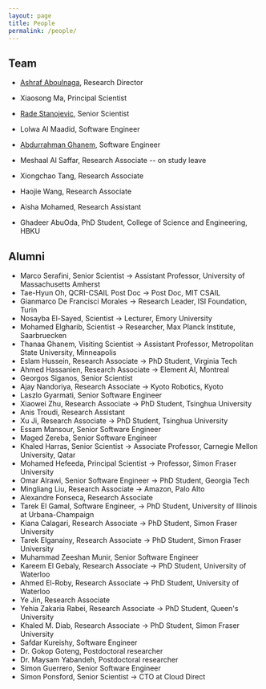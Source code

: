 ```yaml
---
layout: page
title: People
permalink: /people/
---
```


## Team

- [Ashraf Aboulnaga](https://ashraf.aboulnaga.me/), Research Director

- Xiaosong Ma, Principal Scientist

- [Rade Stanojevic](/people/rstanojevic), Senior Scientist

- Lolwa Al Maadid, Software Engineer

- [Abdurrahman Ghanem](/people/abghanem), Software Engineer

- Meshaal Al Saffar, Research Associate -- on study leave 

- Xiongchao Tang, Research Associate

- Haojie Wang, Research Associate

- Aisha Mohamed, Research Assistant

- Ghadeer AbuOda, PhD Student, College of Science and Engineering, HBKU


## Alumni
- Marco Serafini, Senior Scientist &rarr; Assistant Professor, University of Massachusetts Amherst
- Tae-Hyun Oh, QCRI-CSAIL Post Doc &rarr; Post Doc, MIT CSAIL
- Gianmarco De Francisci Morales &rarr; Research Leader, ISI Foundation, Turin
- Nosayba El-Sayed, Scientist &rarr; Lecturer, Emory University
- Mohamed Elgharib, Scientist &rarr; Researcher, Max Planck Institute, Saarbruecken
- Thanaa Ghanem, Visiting Scientist &rarr; Assistant Professor, Metropolitan State University, Minneapolis
- Eslam Hussein, Research Associate &rarr; PhD Student, Virginia Tech
- Ahmed Hassanien, Research Associate &rarr; Element AI, Montreal
- Georgos Siganos, Senior Scientist
- Ajay Nandoriya, Research Associate &rarr; Kyoto Robotics, Kyoto
- Laszlo Gyarmati, Senior Software Engineer
- Xiaowei Zhu, Research Associate &rarr; PhD Student, Tsinghua University
- Anis Troudi, Research Assistant
- Xu Ji, Research Associate &rarr; PhD Student, Tsinghua University
- Essam Mansour, Senior Software Engineer
- Maged Zereba, Senior Software Engineer
- Khaled Harras, Senior Scientist &rarr; Associate Professor, Carnegie Mellon University, Qatar
- Mohamed Hefeeda, Principal Scientist &rarr; Professor, Simon Fraser University
- Omar Alrawi, Senior Software Engineer &rarr; PhD Student, Georgia Tech
- Mingliang Liu, Research Associate &rarr; Amazon, Palo Alto
- Alexandre Fonseca, Research Associate 
- Tarek El Gamal, Software Engineer, &rarr; PhD Student, University of Illinois at Urbana-Champaign
- Kiana Calagari, Research Associate &rarr; PhD Student, Simon Fraser University
- Tarek Elganainy, Research Associate &rarr; PhD Student, Simon Fraser University
- Muhammad Zeeshan Munir, Senior Software Engineer
- Kareem El Gebaly, Research Associate &rarr; PhD Student, University of Waterloo
- Ahmed El-Roby, Research Associate &rarr; PhD Student, University of Waterloo
- Ye Jin, Research Associate
- Yehia Zakaria Rabei, Research Associate &rarr; PhD Student, Queen's University
- Khaled M. Diab, Research Associate &rarr; PhD Student, Simon Fraser University
- Safdar Kureishy, Software Engineer
- Dr. Gokop Goteng, Postdoctoral researcher
- Dr. Maysam Yabandeh, Postdoctoral researcher
- Simon Guerrero, Senior Software Engineer
- Simon Ponsford, Senior Scientist &rarr; CTO at Cloud Direct
